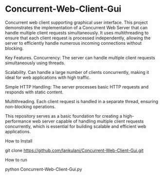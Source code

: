 # Concurrent-Web-Client-Gui
Concurrent web client supporting graphical user interface. This project demonstrates the implementation of a Concurrent Web Server that can handle multiple client requests simultaneously. It uses multithreading to ensure that each client request is processed independently, allowing the server to efficiently handle numerous incoming connections without blocking.

Key Features.
Concurrency: The server can handle multiple client requests simultaneously using threads.

Scalability. Can handle a large number of clients concurrently, making it ideal for web applications with high traffic.

Simple HTTP Handling: The server processes basic HTTP requests and responds with static content.

Multithreading. Each client request is handled in a separate thread, ensuring non-blocking operations.

This repository serves as a basic foundation for creating a high-performance web server capable of handling multiple client requests concurrently, which is essential for building scalable and efficient web applications.

How to Install 

git clone https://github.com/Iankulani/Concurrent-Web-Client-Gui.git

How to run

python Concurrent-Web-Client-Gui.py
